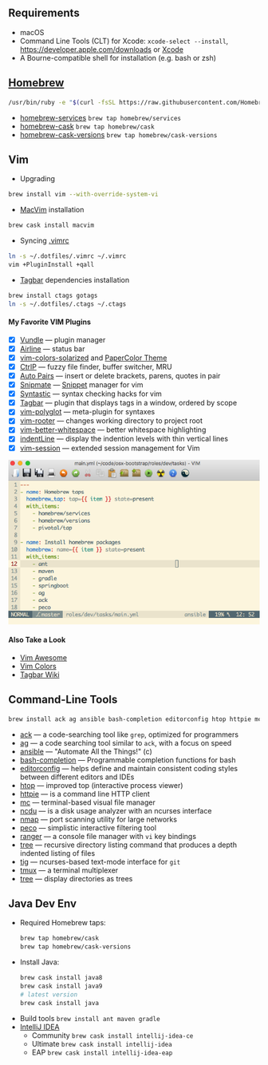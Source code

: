 ## Requirements

* macOS
* Command Line Tools (CLT) for Xcode: `xcode-select --install`, <https://developer.apple.com/downloads> or [Xcode](https://itunes.apple.com/us/app/xcode/id497799835)
* A Bourne-compatible shell for installation (e.g. bash or zsh)

## [Homebrew](http://brew.sh)

```bash
/usr/bin/ruby -e "$(curl -fsSL https://raw.githubusercontent.com/Homebrew/install/master/install)"
```

* [homebrew-services](https://github.com/Homebrew/homebrew-services#homebrew-services) `brew tap homebrew/services`
* [homebrew-cask](https://github.com/Homebrew/homebrew-cask#homebrew-cask) `brew tap homebrew/cask`
* [homebrew-cask-versions](https://github.com/Homebrew/homebrew-cask-versions#homebrew-cask-versions) `brew tap homebrew/cask-versions`

## Vim

* Upgrading

```bash
brew install vim --with-override-system-vi
```

* [MacVim](http://macvim-dev.github.io/macvim) installation

```bash
brew cask install macvim
```

* Syncing [.vimrc](https://github.com/drafael/dotfiles/blob/master/.vimrc)

```bash
ln -s ~/.dotfiles/.vimrc ~/.vimrc
vim +PluginInstall +qall
```

* [Tagbar](https://github.com/majutsushi/tagbar#tagbar-a-class-outline-viewer-for-vim) dependencies installation

```bash
brew install ctags gotags
ln -s ~/.dotfiles/.ctags ~/.ctags
```

#### My Favorite VIM Plugins

  - [x] [Vundle](https://github.com/VundleVim/Vundle.vim#about) — plugin manager
  - [x] [Airline](https://github.com/vim-airline/vim-airline#vim-airline-) — status bar
  - [x] [vim-colors-solarized](https://github.com/altercation/vim-colors-solarized#screenshots) and [PaperColor Theme](https://github.com/nlknguyen/papercolor-theme#screenshots)
  - [x] [CtrlP](https://github.com/ctrlpvim/ctrlp.vim#ctrlpvim) — fuzzy file finder, buffer switcher, MRU
  - [x] [Auto Pairs](https://github.com/jiangmiao/auto-pairs#auto-pairs) — insert or delete brackets, parens, quotes in pair
  - [x] [Snipmate](https://github.com/garbas/vim-snipmate#snipmate) — [Snippet](https://github.com/honza/vim-snippets#snipmate--ultisnip-snippets) manager for vim
  - [x] [Syntastic](https://github.com/vim-syntastic/syntastic) — syntax checking hacks for vim
  - [x] [Tagbar](https://github.com/majutsushi/tagbar#tagbar-a-class-outline-viewer-for-vim) — plugin that displays tags in a window, ordered by scope
  - [x] [vim-polyglot](https://github.com/sheerun/vim-polyglot#vim-polyglot--) — meta-plugin for syntaxes
  - [x] [vim-rooter](https://github.com/airblade/vim-rooter#rooter) — changes working directory to project root
  - [x] [vim-better-whitespace](https://github.com/ntpeters/vim-better-whitespace#vim-better-whitespace-plugin) — better whitespace highlighting
  - [x] [indentLine](https://github.com/Yggdroot/indentLine#indentline) — display the indention levels with thin vertical lines
  - [x] [vim-session](https://github.com/xolox/vim-session#extended-session-management-for-vim) — extended session management for Vim

![macvim](macvim.png)

#### Also Take a Look

- [Vim Awesome](http://vimawesome.com/)
- [Vim Colors](http://vimcolors.com/)
- [Tagbar Wiki](https://github.com/majutsushi/tagbar/wiki)

## Command-Line Tools

```bash
brew install ack ag ansible bash-completion editorconfig htop httpie mc ncdu nmap peco ranger tree tig tmux tree
```

* [ack](http://beyondgrep.com) — a code-searching tool like `grep`, optimized for programmers
* [ag](https://github.com/ggreer/the_silver_searcher) — a code searching tool similar to `ack`, with a focus on speed
* [ansible](https://www.ansible.com/) — "Automate All the Things!" (c)
* [bash-completion](https://github.com/scop/bash-completion) — Programmable completion functions for bash
* [editorconfig](EditorConfig) — helps define and maintain consistent coding styles between different editors and IDEs
* [htop](https://hisham.hm/htop/) — improved top (interactive process viewer)
* [httpie](https://httpie.org/) — is a command line HTTP client
* [mc](https://midnight-commander.org/) — terminal-based visual file manager
* [ncdu](https://dev.yorhel.nl/ncdu) — is a disk usage analyzer with an ncurses interface
* [nmap](https://nmap.org/) — port scanning utility for large networks
* [peco](https://github.com/peco/peco) — simplistic interactive filtering tool
* [ranger](http://ranger.nongnu.org/) — a console file manager with `vi` key bindings
* [tree](http://mama.indstate.edu/users/ice/tree/) — recursive directory listing command that produces a depth indented listing of files
* [tig](http://jonas.nitro.dk/tig/) — ncurses-based text-mode interface for `git`
* [tmux](http://tmux.github.io) — a terminal multiplexer
* [tree](http://mama.indstate.edu/users/ice/tree/) — display directories as trees

## Java Dev Env

* Required Homebrew taps:
  ```bash
  brew tap homebrew/cask
  brew tap homebrew/cask-versions
  ```
* Install Java:
  ```bash
  brew cask install java8
  brew cask install java9
  # latest version
  brew cask install java
  ```
* Build tools `brew install ant maven gradle`
* [IntelliJ IDEA](https://www.jetbrains.com/idea/)
  - Community `brew cask install intellij-idea-ce`
  - Ultimate `brew cask install intellij-idea`
  - EAP `brew cask install intellij-idea-eap`

